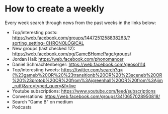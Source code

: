 # How to create a weekly

Every week search through news from the past weeks in the links below:

- Top/interesting posts: https://web.facebook.com/groups/1447251258838263/?sorting_setting=CHRONOLOGICAL
- New groups (last checked 12): https://web.facebook.com/pg/GameBHomePage/groups/
- Jordan Hall: https://web.facebook.com/phonomancer
- Daniel Schmachtenberger: https://web.facebook.com/geosol114
- Top/interesting tweets: https://twitter.com/search?q=(%23gameb%20OR%20%23transitionb%20OR%20%23sceneb%20OR%20%23protob%20OR%20from%3Ajgreenhall%20OR%20from%3Ajim_rutt)&src=typed_query&f=live
- Youtube subscriptions: https://www.youtube.com/feed/subscriptions
- Conversations: https://web.facebook.com/groups/3410657028950818/
- Search "Game B" on medium
- Podcasts

